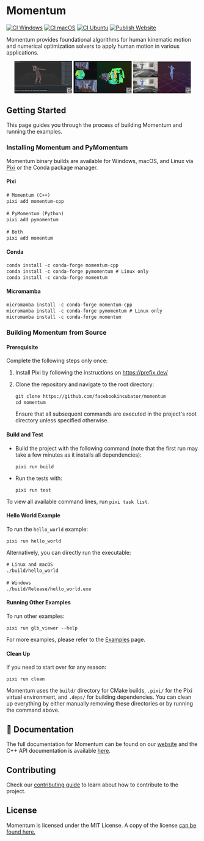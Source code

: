 # Momentum

[![CI Windows][ci-windows-badge]][ci-windows]
[![CI macOS][ci-macos-badge]][ci-macos]
[![CI Ubuntu][ci-ubuntu-badge]][ci-ubuntu]
[![Publish Website][website-badge]][website]

[ci-windows-badge]: https://github.com/facebookincubator/momentum/actions/workflows/ci_windows.yml/badge.svg
[ci-windows]: https://github.com/facebookincubator/momentum/actions/workflows/ci_windows.yml
[ci-macos-badge]: https://github.com/facebookincubator/momentum/actions/workflows/ci_macos.yml/badge.svg
[ci-macos]: https://github.com/facebookincubator/momentum/actions/workflows/ci_macos.yml
[ci-ubuntu-badge]: https://github.com/facebookincubator/momentum/actions/workflows/ci_ubuntu.yml/badge.svg
[ci-ubuntu]: https://github.com/facebookincubator/momentum/actions/workflows/ci_ubuntu.yml
[website-badge]: https://github.com/facebookincubator/momentum/actions/workflows/publish_website.yml/badge.svg
[website]: https://github.com/facebookincubator/momentum/actions/workflows/publish_website.yml

Momentum provides foundational algorithms for human kinematic motion and
numerical optimization solvers to apply human motion in various applications.

<p align="center">
  <img src="momentum/website/static/img/momentum_1.png" width="30%" alt="Forward and Inverse Kinematics with Interpretable Parameterization" />
  <img src="momentum/website/static/img/momentum_3.png" width="30%" alt="RGBD Body Tracking Solver" />
  <img src="momentum/website/static/img/momentum_4.png" width="30%" alt="Monocular RGB Body Tracking Solver" />
</p>

## Getting Started

This page guides you through the process of building Momentum and running the examples.

### Installing Momentum and PyMomentum

Momentum binary builds are available for Windows, macOS, and Linux via [Pixi](https://prefix.dev/) or the Conda package manager.

#### Pixi

```
# Momentum (C++)
pixi add momentum-cpp

# PyMomentum (Python)
pixi add pymomentum

# Both
pixi add momentum
```

#### Conda

```
conda install -c conda-forge momentum-cpp
conda install -c conda-forge pymomentum # Linux only
conda install -c conda-forge momentum
```

#### Micromamba

```
micromamba install -c conda-forge momentum-cpp
micromamba install -c conda-forge pymomentum # Linux only
micromamba install -c conda-forge momentum
```

### Building Momentum from Source

#### Prerequisite

Complete the following steps only once:

1. Install Pixi by following the instructions on https://prefix.dev/

1. Clone the repository and navigate to the root directory:

   ```
   git clone https://github.com/facebookincubator/momentum
   cd momentum
   ```

   Ensure that all subsequent commands are executed in the project's root directory unless specified otherwise.

#### Build and Test

- Build the project with the following command (note that the first run may take a few minutes as it installs all dependencies):

  ```
  pixi run build
  ```

- Run the tests with:

  ```
  pixi run test
  ```

To view all available command lines, run `pixi task list`.

#### Hello World Example

To run the `hello_world` example:

```
pixi run hello_world
```

Alternatively, you can directly run the executable:

```
# Linux and macOS
./build/hello_world

# Windows
./build/Release/hello_world.exe
```

#### Running Other Examples

To run other examples:

```
pixi run glb_viewer --help
```

For more examples, please refer to the [Examples](https://facebookincubator.github.io/momentum/docs/examples/viewers) page.

#### Clean Up

If you need to start over for any reason:

```
pixi run clean
```

Momentum uses the `build/` directory for CMake builds, `.pixi/` for the Pixi virtual environment, and `.deps/` for building dependencies. You can clean up everything by either manually removing these directories or by running the command above.

## 📖 Documentation

The full documentation for Momentum can be found on our [website](https://facebookincubator.github.io/momentum) and the C++ API documentation is available [here](https://facebookincubator.github.io/momentum/doxygen/index.html).

## Contributing

Check our [contributing guide](CONTRIBUTING.md) to learn about how to contribute
to the project.

## License

Momentum is licensed under the MIT License. A copy of the license
[can be found here.](LICENSE)
